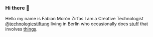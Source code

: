 ### Hi there 👋

Hello my name is Fabian Morón Zirfas I am a Creative Technologist [@technologiestiftung](https://github.com/technologiestiftung/) living in Berlin who occasionally does [stuff](https://fabianmoronzirfas.me) that involves [things](https://inpyjamas.dev).


<!--
**fabianmoronzirfas/fabianmoronzirfas** is a ✨ _special_ ✨ repository because its `README.md` (this file) appears on your GitHub profile.

Here are some ideas to get you started:

- 🔭 I’m currently working on ...
- 🌱 I’m currently learning ...
- 👯 I’m looking to collaborate on ...
- 🤔 I’m looking for help with ...
- 💬 Ask me about ...
- 📫 How to reach me: ...
- 😄 Pronouns: ...
- ⚡ Fun fact: ...
-->

